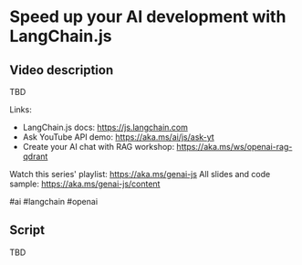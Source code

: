 # Speed up your AI development with LangChain.js

## Video description

TBD

Links:
- LangChain.js docs: https://js.langchain.com
- Ask YouTube API demo: https://aka.ms/ai/js/ask-yt
- Create your AI chat with RAG workshop: https://aka.ms/ws/openai-rag-qdrant

Watch this series' playlist: https://aka.ms/genai-js
All slides and code sample: https://aka.ms/genai-js/content

#ai #langchain #openai

## Script

TBD

